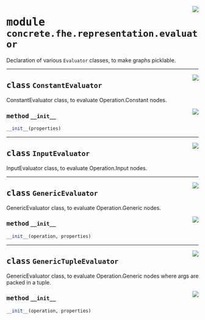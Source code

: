 <!-- markdownlint-disable -->

<a href="../../frontends/concrete-python/concrete/fhe/representation/evaluator.py#L0"><img align="right" style="float:right;" src="https://img.shields.io/badge/-source-cccccc?style=flat-square"></a>

# <kbd>module</kbd> `concrete.fhe.representation.evaluator`
Declaration of various `Evaluator` classes, to make graphs picklable. 



---

<a href="../../frontends/concrete-python/concrete/fhe/representation/evaluator.py#L8"><img align="right" style="float:right;" src="https://img.shields.io/badge/-source-cccccc?style=flat-square"></a>

## <kbd>class</kbd> `ConstantEvaluator`
ConstantEvaluator class, to evaluate Operation.Constant nodes. 

<a href="../../frontends/concrete-python/concrete/fhe/representation/evaluator.py#L13"><img align="right" style="float:right;" src="https://img.shields.io/badge/-source-cccccc?style=flat-square"></a>

### <kbd>method</kbd> `__init__`

```python
__init__(properties)
```









---

<a href="../../frontends/concrete-python/concrete/fhe/representation/evaluator.py#L20"><img align="right" style="float:right;" src="https://img.shields.io/badge/-source-cccccc?style=flat-square"></a>

## <kbd>class</kbd> `InputEvaluator`
InputEvaluator class, to evaluate Operation.Input nodes. 





---

<a href="../../frontends/concrete-python/concrete/fhe/representation/evaluator.py#L29"><img align="right" style="float:right;" src="https://img.shields.io/badge/-source-cccccc?style=flat-square"></a>

## <kbd>class</kbd> `GenericEvaluator`
GenericEvaluator class, to evaluate Operation.Generic nodes. 

<a href="../../frontends/concrete-python/concrete/fhe/representation/evaluator.py#L34"><img align="right" style="float:right;" src="https://img.shields.io/badge/-source-cccccc?style=flat-square"></a>

### <kbd>method</kbd> `__init__`

```python
__init__(operation, properties)
```









---

<a href="../../frontends/concrete-python/concrete/fhe/representation/evaluator.py#L42"><img align="right" style="float:right;" src="https://img.shields.io/badge/-source-cccccc?style=flat-square"></a>

## <kbd>class</kbd> `GenericTupleEvaluator`
GenericEvaluator class, to evaluate Operation.Generic nodes where args are packed in a tuple. 

<a href="../../frontends/concrete-python/concrete/fhe/representation/evaluator.py#L47"><img align="right" style="float:right;" src="https://img.shields.io/badge/-source-cccccc?style=flat-square"></a>

### <kbd>method</kbd> `__init__`

```python
__init__(operation, properties)
```









